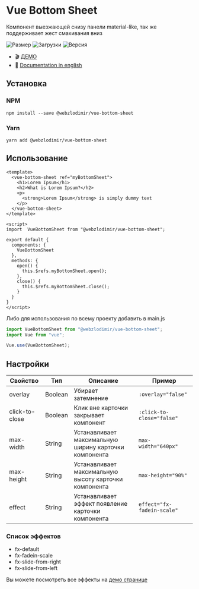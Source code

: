 # Vue Bottom Sheet

Компонент выезжающей снизу панели material-like, так же поддерживает жест смахивания вниз

![Размер](https://img.shields.io/bundlephobia/minzip/@webzlodimir/vue-bottom-sheet)
![Загрузки](https://img.shields.io/npm/dt/@webzlodimir/vue-bottom-sheet)
![Версия](https://img.shields.io/npm/v/@webzlodimir/vue-bottom-sheet)

- :clapper: [ДЕМО](https://webzlodimir.github.io/vue-bottom-sheet-demo/)
- :open_book: [Documentation in english](https://github.com/webzlodimir/vue-bottom-sheet/blob/master/README.MD)

## Установка

### NPM

`npm install --save @webzlodimir/vue-bottom-sheet`

### Yarn

`yarn add @webzlodimir/vue-bottom-sheet`

## Использование

```vue
<template>
  <vue-bottom-sheet ref="myBottomSheet">
    <h1>Lorem Ipsum</h1>
    <h2>What is Lorem Ipsum?</h2>
    <p>
      <strong>Lorem Ipsum</strong> is simply dummy text
    </p>
  </vue-bottom-sheet>
</template>

<script>
import  VueBottomSheet from "@webzlodimir/vue-bottom-sheet";

export default {
  components: {
    VueBottomSheet
  },
  methods: {
    open() {
      this.$refs.myBottomSheet.open();
    },
    close() {
      this.$refs.myBottomSheet.close();
    }
  }
}
</script>
```

Либо для использования по всему проекту добавить в main.js
```js
import VueBottomSheet from "@webzlodimir/vue-bottom-sheet";
import Vue from "vue";

Vue.use(VueBottomSheet);
```

## Настройки

| Свойство  | Тип | Описание | Пример |
| ------------- | ------------- | ------------- | ------------- |
| overlay  | Boolean  | Убирает затемнение  | `:overlay="false"` |
| click-to-close  | Boolean  | Клик вне карточки закрывает компонент  | `:click-to-close="false"` |
| max-width  | String  | Устанавливает максимальную ширину карточки компонента  | `max-width="640px"` |
| max-height  | String  | Устанавливает максимальную высоту карточки компонента  | `max-height="90%"` |
| effect  | String  | Устанавливает эффект появление карточки компонента  | `effect="fx-fadein-scale"` |

### Список эффектов

- fx-default
- fx-fadein-scale
- fx-slide-from-right
- fx-slide-from-left

Вы можете посмотреть все эффекты на [демо странице](https://webzlodimir.github.io/vue-bottom-sheet-demo/)
